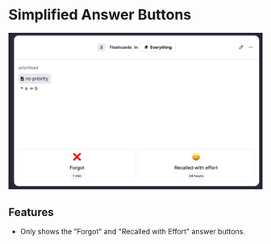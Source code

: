 # Simplified Answer Buttons

![example](https://raw.githubusercontent.com/bjsi/simplified-answer-buttons/main/img/example.png)

## Features

- Only shows the "Forgot" and "Recalled with Effort" answer buttons.
